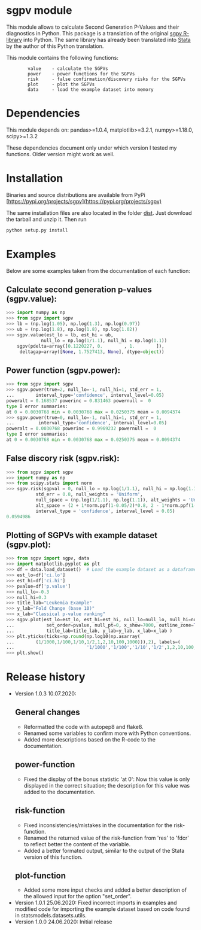 # sgpv module

This module allows to calculate Second Generation P-Values and their diagnostics in Python.
This package is a translation of the original  [sgpv R-library](https://github.com/weltybiostat/sgpv) into Python.
The same library has already been translated into [Stata](https://github.com/skbormann/stata-tools/sgpv) by the author of this Python translation.

This module contains the following functions:

            value    - calculate the SGPVs
            power    - power functions for the SGPVs
            risk     - false confirmation/discovery risks for the SGPVs
            plot     - plot the SGPVs
            data     - load the example dataset into memory

# Dependencies

This module depends on: 
 pandas>=1.0.4, matplotlib>=3.2.1, numpy>=1.18.0, scipy>=1.3.2
            
These dependencies document only under which version I tested my functions.
Older version might work as well. 

# Installation
Binaries and source distributions are available from PyPi
[https://pypi.org/projects/sgpv](https://pypi.org/projects/sgpv)


The same installation files are also located in the folder [dist](https://github.com/skbormann/python-tools/sgpv/dist).
Just download the tarball and unzip it. Then run
```python
python setup.py install
```

# Examples
Below are some examples taken from the documentation of each function:

## Calculate second generation p-values (sgpv.value):
```python
>>> import numpy as np
>>> from sgpv import sgpv
>>> lb = (np.log(1.05), np.log(1.3), np.log(0.97))
>>> ub = (np.log(1.8), np.log(1.8), np.log(1.02))
>>> sgpv.value(est_lo = lb, est_hi = ub,
             null_lo = np.log(1/1.1), null_hi = np.log(1.1))
    sgpv(pdelta=array([0.1220227, 0.        , 1.        ]),
     deltagap=array([None, 1.7527413, None], dtype=object))
```

## Power function (sgpv.power): 
```python
>>> from sgpv import sgpv       
>>> sgpv.power(true=2, null_lo=-1, null_hi=1, std_err = 1,
...        interval_type='confidence', interval_level=0.05)
poweralt = 0.168537 powerinc = 0.831463 powernull =  0
type I error summaries:
at 0 = 0.0030768 min = 0.0030768 max = 0.0250375 mean = 0.0094374
>>> sgpv.power(true=0, null_lo=-1, null_hi=1, std_err = 1,
...         interval_type='confidence', interval_level=0.05)
poweralt = 0.0030768 powerinc = 0.9969232 powernull =  0
type I error summaries:
at 0 = 0.0030768 min = 0.0030768 max = 0.0250375 mean = 0.0094374 
```

## False discory risk (sgpv.risk):   
```python           
>>> from sgpv import sgpv
>>> import numpy as np
>>> from scipy.stats import norm
>>> sgpv.risk(sgpval = 0, null_lo = np.log(1/1.1), null_hi = np.log(1.1),
           std_err = 0.8, null_weights = 'Uniform',
           null_space = (np.log(1/1.1), np.log(1.1)), alt_weights = 'Uniform',
           alt_space = (2 + 1*norm.ppf(1-0.05/2)*0.8, 2 - 1*norm.ppf(1-0.05/2)*0.8),
           interval_type = 'confidence', interval_level = 0.05)
0.0594986
```

## Plotting of SGPVs with example dataset (sgpv.plot):
```python
>>> from sgpv import sgpv, data
>>> import matplotlib.pyplot as plt
>>> df = data.load_dataset()  # Load the example dataset as a dataframe
>>> est_lo=df['ci.lo']
>>> est_hi=df['ci.hi']
>>> pvalue=df['p.value']
>>> null_lo=-0.3
>>> null_hi=0.3
>>> title_lab="Leukemia Example"
>>> y_lab="Fold Change (base 10)"
>>> x_lab="Classical p-value ranking"
>>> sgpv.plot(est_lo=est_lo, est_hi=est_hi, null_lo=null_lo, null_hi=null_hi,
...            set_order=pvalue, null_pt=0, x_show=7000, outline_zone=True,
...            title_lab=title_lab, y_lab=y_lab, x_lab=x_lab )
>>> plt.yticks(ticks=np.round(np.log10(np.asarray(
...        (1/1000,1/100,1/10,1/2,1,2,10,100,1000))),2), labels=(
...                           '1/1000','1/100','1/10','1/2',1,2,10,100,1000))
>>> plt.show()
```

# Release history
* Version 1.0.3 10.07.2020:
    ## General changes 
    * Reformatted the code with autopep8 and flake8. 
    * Renamed some variables to confirm more with Python conventions. 
    * Added more descriptions based on the R-code to the documentation.  
    ## power-function
    * Fixed the display of the bonus statistic 'at 0':  Now this value is only displayed in the correct situation; the description for this value was added to the documentation.  
    ## risk-function    
    * Fixed inconsistencies/mistakes in the documentation for the risk-function.
    * Renamed the returned value of the risk-function from 'res' to 'fdcr' to reflect better the content of the variable.
    * Added a better formated output, similar to the output of the Stata version of this function.
    ## plot-function
    * Added some more input checks and added a better description of the allowed input for the option "set_order".
* Version 1.0.1 25.06.2020: Fixed incorrect imports in examples and modified code for importing the example dataset based on code found in statsmodels.datasets.utils.
* Version 1.0.0 24.06.2020: Initial release
 


 
